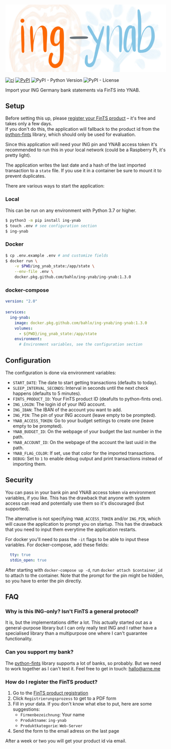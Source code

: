 ![ing-ynab logo](logo.jpg)

[![ci](https://github.com/bahlo/fints_ynab/workflows/ci/badge.svg)](https://github.com/bahlo/ing-ynab/actions?query=workflow%3Aci)
[![PyPI](https://img.shields.io/pypi/v/ing-ynab)](https://pypi.org/project/ing-ynab)
![PyPI - Python Version](https://img.shields.io/pypi/pyversions/ing-ynab)
![PyPI - License](https://img.shields.io/pypi/l/ing-ynab)

Import your ING Germany bank statements via FinTS into YNAB.

## Setup

Before setting this up, please 
[register your FinTS product](#how-do-i-register-the-fints-product) 
– it's free and takes only a few days.  
If you don't do this, the application will fallback to the product id from the
[python-fints](https://python-fints.readthedocs.io) library, which should only
be used for evaluation.

Since this application will need your ING pin and YNAB access token it's 
recommended to run this in your local network (could be a Raspberry Pi, it's 
pretty light).

The application writes the last date and a hash of the last imported transaction
to a `state` file. If you use it in a container be sure to mount it to
prevent duplicates.

There are various ways to start the application:

### Local

This can be run on any environment with Python 3.7 or higher.

```sh
$ python3 -m pip install ing-ynab
$ touch .env # see configuration section
$ ing-ynab
```

### Docker

```sh
$ cp .env.example .env # and customize fields
$ docker run \
    -v $PWD/ing_ynab_state:/app/state \
    --env-file .env \
    docker.pkg.github.com/bahlo/ing-ynab/ing-ynab:1.3.0
```

### docker-compose

```yml
version: "2.0"

services:
  ing-ynab:
    image: docker.pkg.github.com/bahlo/ing-ynab/ing-ynab:1.3.0
    volumes:
      - ${PWD}/ing_ynab_state:/app/state
    environment:
      # Environment variables, see the configuration section
```

## Configuration

The configuration is done via environment variables:

* `START_DATE`: The date to start getting transactions (defaults to today).
* `SLEEP_INTERVAL_SECONDS`: Interval in seconds until the next check happens 
  (defaults to 5 minutes).
* `FINTS_PRODUCT_ID`: Your FinTS product ID (deafults to python-fints one).
* `ING_LOGIN`: The login id of your ING account.
* `ING_IBAN`: The IBAN of the account you want to add.
* `ING_PIN`: The pin of your ING account (leave empty to be prompted).
* `YNAB_ACCESS_TOKEN`: Go to your budget settings to create one (leave empty
  to be prompted).
* `YNAB_BUDGET_ID`: On the webpage of your budget the last number in the path.
* `YNAB_ACCOUNT_ID`: On the webpage of the account the last uuid in the path.
* `YNAB_FLAG_COLOR`: If set, use that color for the imported transactions.
* `DEBUG`: Set to `1` to enable debug output and print transactions instead of
  importing them.

## Security

You can pass in your bank pin and YNAB access token via environment variables, 
if you like. This has the drawback that anyone with system access can read 
and potentially use them so it's discouraged (but supported).

The alternative is not specifying `YNAB_ACCESS_TOKEN` and/or `ING_PIN`, which
will cause the application to prompt you on startup. This has the drawback that
you need to input them everytime the application restarts.

For docker you'll need to pass the `-it` flags to be able to input these 
variables. For docker-compose, add these fields:
```yml
  tty: true
  stdin_open: true
```

After starting with `docker-compose up -d`, run `docker attach $container_id` 
to attach to the container. Note that the prompt for the pin might be hidden, 
so you have to enter the pin directly.

## FAQ

### Why is this ING-only? Isn't FinTS a general protocol?
It is, but the implementations differ a lot. This actually started out as a
general-purpose library but I can only really test ING and I rather have a 
specialised library than a multipurpose one where I can't guarantee 
functionality.

### Can you support my bank?
The [python-fints](https://github.com/raphaelm/python-fints) library supports
a lot of banks, so probably. But we need to work together as I can't test it.
Feel free to get in touch: <hallo@arne.me>

### How do I register the FinTS product?
1. Go to the [FinTS product registration](https://www.hbci-zka.de/register/prod_register.htm)
2. Click `Registrierungsprozess` to get to a PDF form
3. Fill in your data. If you don't know what else to put, here are some suggestions:
   * `Firmenbezeichnung`: Your name
   * `Produktname`: `ing-ynab`
   * `Produktkategorie`: `Web-Server`
4. Send the form to the email adress on the last page

After a week or two you will get your product id via email.